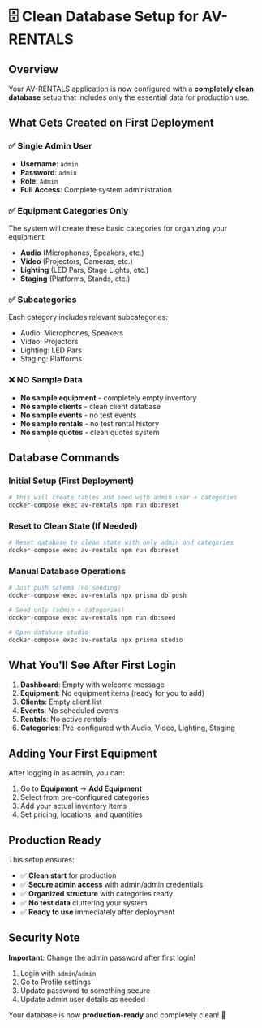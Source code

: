 # 🗄️ Clean Database Setup for AV-RENTALS

## Overview

Your AV-RENTALS application is now configured with a **completely clean database** setup that includes only the essential data for production use.

## What Gets Created on First Deployment

### ✅ **Single Admin User**
- **Username**: `admin`
- **Password**: `admin`
- **Role**: `Admin`
- **Full Access**: Complete system administration

### ✅ **Equipment Categories Only**
The system will create these basic categories for organizing your equipment:
- **Audio** (Microphones, Speakers, etc.)
- **Video** (Projectors, Cameras, etc.)  
- **Lighting** (LED Pars, Stage Lights, etc.)
- **Staging** (Platforms, Stands, etc.)

### ✅ **Subcategories**
Each category includes relevant subcategories:
- Audio: Microphones, Speakers
- Video: Projectors
- Lighting: LED Pars
- Staging: Platforms

### ❌ **NO Sample Data**
- **No sample equipment** - completely empty inventory
- **No sample clients** - clean client database
- **No sample events** - no test events
- **No sample rentals** - no test rental history
- **No sample quotes** - clean quotes system

## Database Commands

### Initial Setup (First Deployment)
```bash
# This will create tables and seed with admin user + categories
docker-compose exec av-rentals npm run db:reset
```

### Reset to Clean State (If Needed)
```bash
# Reset database to clean state with only admin and categories
docker-compose exec av-rentals npm run db:reset
```

### Manual Database Operations
```bash
# Just push schema (no seeding)
docker-compose exec av-rentals npx prisma db push

# Seed only (admin + categories)
docker-compose exec av-rentals npm run db:seed

# Open database studio
docker-compose exec av-rentals npx prisma studio
```

## What You'll See After First Login

1. **Dashboard**: Empty with welcome message
2. **Equipment**: No equipment items (ready for you to add)
3. **Clients**: Empty client list
4. **Events**: No scheduled events
5. **Rentals**: No active rentals
6. **Categories**: Pre-configured with Audio, Video, Lighting, Staging

## Adding Your First Equipment

After logging in as admin, you can:

1. Go to **Equipment** → **Add Equipment**
2. Select from pre-configured categories
3. Add your actual inventory items
4. Set pricing, locations, and quantities

## Production Ready

This setup ensures:
- ✅ **Clean start** for production
- ✅ **Secure admin access** with admin/admin credentials  
- ✅ **Organized structure** with categories ready
- ✅ **No test data** cluttering your system
- ✅ **Ready to use** immediately after deployment

## Security Note

**Important**: Change the admin password after first login!

1. Login with `admin`/`admin`
2. Go to Profile settings
3. Update password to something secure
4. Update admin user details as needed

Your database is now **production-ready** and completely clean! 🎉